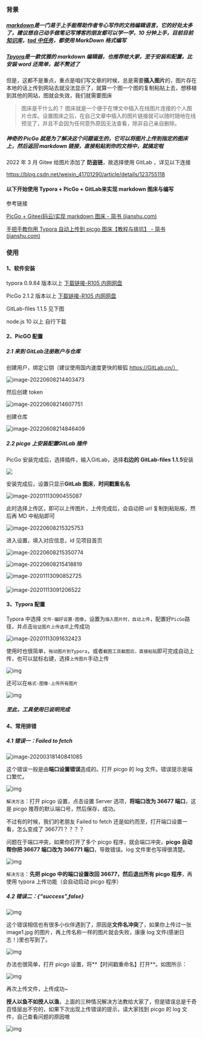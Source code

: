 ### 背景

##### [markdown](https://links.jianshu.com/go?to=https%3A%2F%2Fbaike.baidu.com%2Fitem%2Fmarkdown%2F3245829%3Ffr%3Daladdin)是一门易于上手能帮助作者专心写作的文档编辑语言，它的好处太多了，建议想自己动手做笔记写博客的朋友都可以学一学，10 分钟上手，目前目前[知识库](https://www.tapd.cn/65362886)，[tad 中任务](https://www.tapd.cn/31035323/prong/stories/stories_list)，都使用 MarkDown 格式编写

##### [Tpyora](https://links.jianshu.com/go?to=https%3A%2F%2Fwww.typora.io%2F)是一款优雅的 markdown 编辑器，也推荐给大家，至于安装和配置，比安装 word 还简单，就不赘述了

但是，这都不是重点，重点是咱们写文章的时候，总是需要**插入图片**的，图片存在本地的话上传到网站去就没法显示了，就算一个图一个图的复制粘贴上去，想移植到其他的网站，图就会失效，我们就需要图床

> 图床是干什么的？ 图床就是一个便于在博文中插入在线图片连接的个人图片仓库。设置图床之后，在自己文章中插入的图片链接就可以随时随地在线预览了，并且不会因为任何意外原因无法查看，除非自己亲自删除。

##### 神奇的 PicGo 就是为了解决这个问题诞生的，它可以将图片上传到指定的图床上，然后返回 markdown 链接，直接粘贴到你的文档中，就搞定啦

2022 年 3 月 Gitee 给图片添加了 **防盗链**，故选择使用 GitLab ，详见以下连接

https://blog.csdn.net/weixin_41701290/article/details/123755118

#### 以下开始使用 Typora + PicGo + GitLab来实现 markdown 图床与编写

参考链接

[PicGo + Gitee(码云)实现 markdown 图床 - 简书 (jianshu.com)](https://www.jianshu.com/p/b69950a49ae2)

[手把手教你用 Typora 自动上传到 picgo 图床【教程与排坑】 - 简书 (jianshu.com)](https://www.jianshu.com/p/4cd14d4ceb1d)



### 使用

#### 1、软件安装

typora 0.9.84 版本以上 [下载链接-R105 内网网盘](http://192.9.200.29:8001/d/f80f5fdbafec458384cb/)

PicGo 2.1.2 版本以上 [下载链接-R105 内网网盘](http://192.9.200.29:8001/d/f80f5fdbafec458384cb/)

GitLab-files 1.1.5 见下图

node.js 10 以上 自行下载

#### 2、PicGO 配置

##### 2.1 来到 GitLab注册账户与仓库

创建用户，绑定公钥（建议使用国内速度更快的极狐 https://GitLab.cn/）

![image-20220608214403473](../images/工具使用/Typora%20+%20PicGo%20+%20Gitlab实现MarkDown编写与markdown图床/1.png)

然后创建 token

![image-20220608214607751](../images/工具使用/Typora%20+%20PicGo%20+%20Gitlab实现MarkDown编写与markdown图床/2.png)

创建仓库

![image-20220608214846409](../images/工具使用/Typora%20+%20PicGo%20+%20Gitlab实现MarkDown编写与markdown图床/3.png)


##### 2.2 picgo 上安装配置GitLab 插件

PicGo 安装完成后，选择插件，输入GitLab，选择**右边的 GitLab-files 1.1.5**安装

![](../images/工具使用/Typora%20+%20PicGo%20+%20Gitlab实现MarkDown编写与markdown图床/4.png)

安装完成后，设置只显示**GitLab 图床**，**时间戳重名名**

![image-20201113090455087](../images/工具使用/Typora%20+%20PicGo%20+%20Gitlab实现MarkDown编写与markdown图床/5.png)

此时选择上传区，即可以上传图片，上传完成后，会自动把 url 复制到粘贴板，然后再 MD 中粘贴即可


![image-20220608215325753](../images/工具使用/Typora%20+%20PicGo%20+%20Gitlab实现MarkDown编写与markdown图床/6.png)

进入设置，填入对应信息，id 见项目首页

![image-20220608215350774](../images/工具使用/Typora%20+%20PicGo%20+%20Gitlab实现MarkDown编写与markdown图床/7.png)

![image-20220608215418819](../images/工具使用/Typora%20+%20PicGo%20+%20Gitlab实现MarkDown编写与markdown图床/8.png)

![image-20201113090852725](../images/工具使用/Typora%20+%20PicGo%20+%20Gitlab实现MarkDown编写与markdown图床/9.png)

#### 

![image-20201113091206522](../images/工具使用/Typora%20+%20PicGo%20+%20Gitlab实现MarkDown编写与markdown图床/10.png)

#### 3、Typora 配置

Typora 中选择 `文件-偏好设置-图像`，设置为`插入图片时，自动上传`，配置好`PicGo`路径，并点击`验证图片上传选项`上传成功

![image-20201113091632423](../images/工具使用/Typora%20+%20PicGo%20+%20Gitlab实现MarkDown编写与markdown图床/11.png)

使用时也很简单，`拖动图片到Typora`，或者`截图工具截图后，直接粘贴`即可完成自动上传，也可以鼠标右键，选择`上传图片`手动上传

![img](../images/工具使用/Typora%20+%20PicGo%20+%20Gitlab实现MarkDown编写与markdown图床/12.gif)

还可以在`格式-图像-上传所有图片`

![img](../images/工具使用/Typora%20+%20PicGo%20+%20Gitlab实现MarkDown编写与markdown图床/13.png)

##### 至此，工具使用已说明完成

#### 4、常用排错

##### 4.1 错误一：Failed to fetch

![image-20200318140841085](../images/工具使用/Typora%20+%20PicGo%20+%20Gitlab实现MarkDown编写与markdown图床/14.png)

这个错误一般是由**端口设置错误**造成的。打开 picgo 的 log 文件。错误提示是端口繁忙。

![img](../images/工具使用/Typora%20+%20PicGo%20+%20Gitlab实现MarkDown编写与markdown图床/15.png)

`解决方法`：打开 picgo 设置，点击设置 Server 选项，**将端口改为 36677 端口**，这是 picgo 推荐的默认端口号，然后保存，成功。

不过有的时候，我们的老朋友 Failed to fetch 还是如约而至，打开端口设置一看，怎么变成了 366771？？？？

问题在于端口冲突，如果你打开了多个 picgo 程序，就会端口冲突，**picgo 自动帮你把 36677 端口改为 366771 端口**，导致错误。log 文件里也写得很清楚。

![img](../images/工具使用/Typora%20+%20PicGo%20+%20Gitlab实现MarkDown编写与markdown图床/16.png)

`解决方法`：**先把 picgo 中的端口设置改回 36677，然后退出所有 picgo 程序**，再使用 typora 上传功能（会自动启动 picgo 程序）

##### 4.2 错误二：{“success”,false}

![img](../images/工具使用/Typora%20+%20PicGo%20+%20Gitlab实现MarkDown编写与markdown图床/17.png)

这个错误相信也有很多小伙伴遇到了，原因是**文件名冲突**了，如果你上传过一张 image1.jpg 的图片，再上传名称一样的图片就会失败，康康 log 文件(感谢日志！)里也写到了。

![img](../images/工具使用/Typora%20+%20PicGo%20+%20Gitlab实现MarkDown编写与markdown图床/18.png)

办法也很简单，打开 picgo 设置，将**【时间戳重命名】打开**。如图所示：

![img](../images/工具使用/Typora%20+%20PicGo%20+%20Gitlab实现MarkDown编写与markdown图床/19.png)

再次上传文件，上传成功~

**授人以鱼不如授人以渔**，上面的三种情况解决方法教给大家了，但是错误总是千奇百怪层出不穷的，如果下次出现上传错误的提示，请大家找到 picgo 的 log 文件，自己查看问题的原因嗷

![img](../images/工具使用/Typora%20+%20PicGo%20+%20Gitlab实现MarkDown编写与markdown图床/20.png)